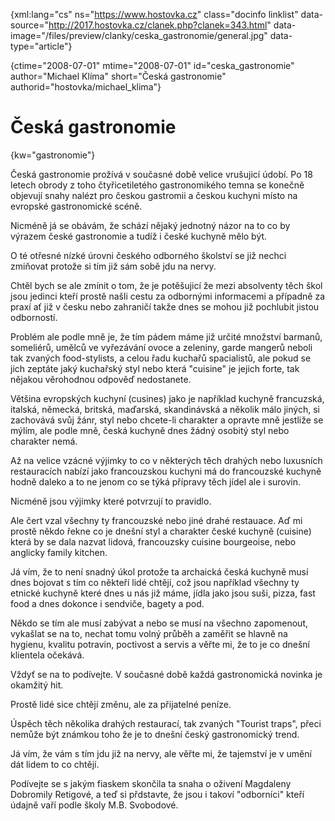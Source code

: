 
{xml:lang="cs" ns="https://www.hostovka.cz" class="docinfo linklist" data-source="http://2017.hostovka.cz/clanek.php?clanek=343.html" data-image="/files/preview/clanky/ceska_gastronomie/general.jpg" data-type="article"}

{ctime="2008-07-01" mtime="2008-07-01" id="ceska\_gastronomie" author="Michael Klíma" short="Česká gastronomie" authorid="hostovka/michael\_klima"}

# Česká gastronomie

<!-- generated attribute kw by user_udpatekw.sh on 2020-04-25, do not edit -->

{kw="gastronomie"}

Česká gastronomie prožívá v současné době velice vrušujicí údobí. Po 18 letech obrody z toho čtyřicetiletého gastronomikého temna se konečně objevují snahy nalézt pro českou gastromii a českou kuchyni místo na evropské gastronomické scéně.

Nicméně já se obávám, že schází nějaký jednotný názor na to co by výrazem české gastronomie a tudíž i české kuchyně mělo být.

O té otřesné nízké úrovni českého odborného školství se již nechci zmiňovat protože si tím již sám sobě jdu na nervy.

Chtěl bych se ale zmínit o tom, že je potěšujicí že mezi absolventy těch škol jsou jedinci kteří prostě našli cestu za odbornými informacemi a případně za praxí ať již v česku nebo zahraničí takže dnes se mohou již pochlubit jistou odborností.

Problém ale podle mně je, že tím pádem máme již určité množství barmanů, someliérů, umělců ve vyřezávání ovoce a zeleniny, garde mangerů neboli tak zvaných food-stylists, a celou řadu kuchařů spacialistů, ale pokud se jich zeptáte jaký kuchařský styl nebo která "cuisine" je jejich forte, tak nějakou věrohodnou odpověď nedostanete.

Většina evropských kuchyní (cusines) jako je například kuchyně francuzská, italská, německá, britská, maďarská, skandinávská a několik málo jiných, si zachovává svůj žánr, styl nebo chcete-li charakter a opravte mně jestliže se mýlím, ale podle mně, česká kuchyně dnes žádný osobitý styl nebo charakter nemá.

Až na velice vzácné výjimky to co v některých těch drahých nebo luxusních restauracích nabízí jako francouzskou kuchyni má do francouzské kuchyně hodně daleko a to ne jenom co se týká přípravy těch jídel ale i surovin.

Nicméně jsou výjimky které potvrzují to pravidlo.

Ale čert vzal všechny ty francouzské nebo jiné drahé restauace. Aď mi prostě někdo řekne co je dnešní styl a charakter české kuchyně (cuisine) která by se dala nazvat lidová, francouzsky cuisine bourgeoise, nebo anglicky family kitchen.

Já vím, že to není snadný úkol protože ta archaická česká kuchyně musí dnes bojovat s tím co někteří lidé chtějí, což jsou například všechny ty etnické kuchyně které dnes u nás již máme, jídla jako jsou suši, pizza, fast food a dnes dokonce i sendviče, bagety a pod.

Někdo se tím ale musí zabývat a nebo se musí na všechno zapomenout, vykašlat se na to, nechat tomu volný průběh a zaměřit se hlavně na hygienu, kvalitu potravin, poctivost a servis a věřte mi, že to je co dnešní klientela očekává.

Vždyť se na to podívejte. V současné době každá gastronomická novinka je okamžitý hit.

Prostě lidé sice chtějí změnu, ale za přijatelné peníze.

Úspěch těch několika drahých restaurací, tak zvaných "Tourist traps", přeci nemůže být známkou toho že je to dnešní český gastronomický trend.

Já vím, že vám s tím jdu již na nervy, ale věřte mi, že tajemství je v umění dát lidem to co chtějí.

Podívejte se s jakým fiaskem skončila ta snaha o oživení Magdaleny Dobromily Retigové, a teď si přdstavte, že jsou i takoví "odborníci" kteří údajně vaří podle školy M.B. Svobodové.

